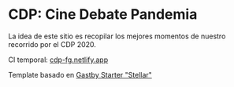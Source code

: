 # CDP: Cine Debate Pandemia

La idea de este sitio es recopilar los mejores momentos de nuestro recorrido por el CDP 2020.

CI temporal: [cdp-fg.netlify.app](https://cdp-fg.netlify.app/)

Template basado en [Gastby Starter "Stellar"](https://www.gatsbyjs.com/starters/codebushi/gatsby-starter-stellar)